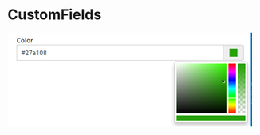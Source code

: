 # CustomFields
![Color Picker Open](/colorpicker/screenshots/colorpicker-open.png?raw=true "Color Picker Open")